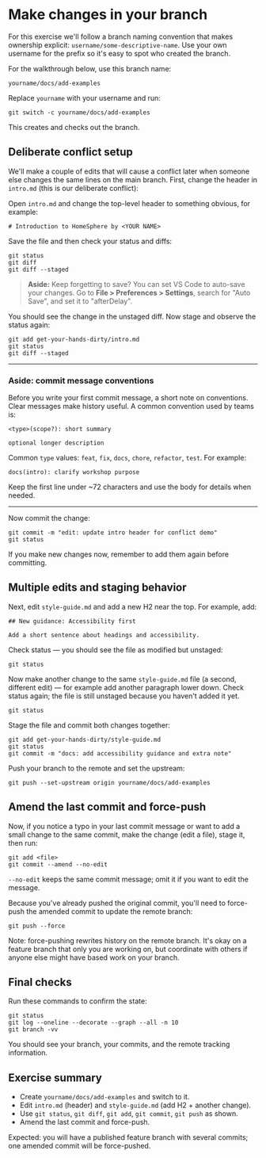 # Make changes in your branch

For this exercise we'll follow a branch naming convention that makes ownership
explicit: `username/some-descriptive-name`. Use your own username for the prefix
so it's easy to spot who created the branch.

For the walkthrough below, use this branch name:

```
yourname/docs/add-examples
```

Replace `yourname` with your username and run:

```
git switch -c yourname/docs/add-examples
```

This creates and checks out the branch.

## Deliberate conflict setup

We'll make a couple of edits that will cause a conflict later when someone else
changes the same lines on the main branch. First, change the header in
`intro.md` (this is our deliberate conflict):

Open `intro.md` and change the top-level header to something obvious, for
example:

```
# Introduction to HomeSphere by <YOUR NAME>
```

Save the file and then check your status and diffs:

```
git status
git diff
git diff --staged
```

> **Aside:** Keep forgetting to save? You can set VS Code to auto-save your
> changes. Go to **File > Preferences > Settings**, search for "Auto Save", and
> set it to "afterDelay".

You should see the change in the unstaged diff. Now stage and observe the status
again:

```
git add get-your-hands-dirty/intro.md
git status
git diff --staged
```

---

### Aside: commit message conventions

Before you write your first commit message, a short note on conventions. Clear
messages make history useful. A common convention used by teams is:

```
<type>(scope?): short summary

optional longer description
```

Common `type` values: `feat`, `fix`, `docs`, `chore`, `refactor`, `test`. For
example:

```
docs(intro): clarify workshop purpose
```

Keep the first line under ~72 characters and use the body for details when
needed.

---

Now commit the change:

```
git commit -m "edit: update intro header for conflict demo"
git status
```

If you make new changes now, remember to add them again before committing.

## Multiple edits and staging behavior

Next, edit `style-guide.md` and add a new H2 near the top. For example, add:

```
## New guidance: Accessibility first

Add a short sentence about headings and accessibility.
```

Check status — you should see the file as modified but unstaged:

```
git status
```

Now make another change to the same `style-guide.md` file (a second, different
edit) — for example add another paragraph lower down. Check status again; the
file is still unstaged because you haven't added it yet.

```
git status
```

Stage the file and commit both changes together:

```
git add get-your-hands-dirty/style-guide.md
git status
git commit -m "docs: add accessibility guidance and extra note"
```

Push your branch to the remote and set the upstream:

```
git push --set-upstream origin yourname/docs/add-examples
```

## Amend the last commit and force-push

Now, if you notice a typo in your last commit message or want to add a small
change to the same commit, make the change (edit a file), stage it, then run:

```
git add <file>
git commit --amend --no-edit
```

`--no-edit` keeps the same commit message; omit it if you want to edit the
message.

Because you've already pushed the original commit, you'll need to force-push the
amended commit to update the remote branch:

```
git push --force
```

Note: force-pushing rewrites history on the remote branch. It's okay on a
feature branch that only you are working on, but coordinate with others if
anyone else might have based work on your branch.

## Final checks

Run these commands to confirm the state:

```
git status
git log --oneline --decorate --graph --all -n 10
git branch -vv
```

You should see your branch, your commits, and the remote tracking information.

## Exercise summary

- Create `yourname/docs/add-examples` and switch to it.
- Edit `intro.md` (header) and `style-guide.md` (add H2 + another change).
- Use `git status`, `git diff`, `git add`, `git commit`, `git push` as shown.
- Amend the last commit and force-push.

Expected: you will have a published feature branch with several commits; one
amended commit will be force-pushed.
